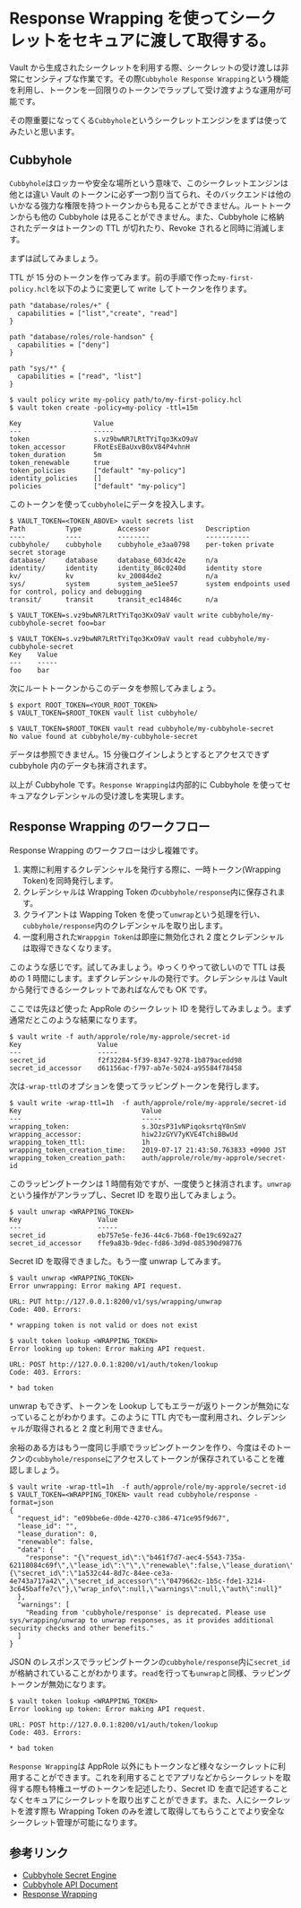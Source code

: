 # Response Wrapping を使ってシークレットをセキュアに渡して取得する。

Vault から生成されたシークレットを利用する際、シークレットの受け渡しは非常にセンシティブな作業です。その際`Cubbyhole Response Wrapping`という機能を利用し、トークンを一回限りのトークンでラップして受け渡すような運用が可能です。

その際重要になってくる`Cubbyhole`というシークレットエンジンをまずは使ってみたいと思います。

## Cubbyhole

`Cubbyhole`はロッカーや安全な場所という意味で、このシークレットエンジンは他とは違い Vault のトークンに必ず一つ割り当てられ、そのバックエンドは他のいかなる強力な権限を持つトークンからも見ることができません。ルートトークンからも他の Cubbyhole は見ることができません。また、Cubbyhole に格納されたデータはトークンの TTL が切れたり、Revoke されると同時に消滅します。

まずは試してみましょう。

TTL が 15 分のトークンを作ってみます。前の手順で作った`my-first-policy.hcl`を以下のように変更して write してトークンを作ります。

```hcl
path "database/roles/+" {
  capabilities = ["list","create", "read"]
}

path "database/roles/role-handson" {
  capabilities = ["deny"]
}

path "sys/*" {
  capabilities = ["read", "list"]
}
```

```console
$ vault policy write my-policy path/to/my-first-policy.hcl
$ vault token create -policy=my-policy -ttl=15m

Key                  Value
---                  -----
token                s.vz9bwNR7LRtTYiTqo3KxO9aV
token_accessor       FRotEsEBaUxvB0xV84P4vhnH
token_duration       5m
token_renewable      true
token_policies       ["default" "my-policy"]
identity_policies    []
policies             ["default" "my-policy"]
```

このトークンを使って`cubbyhole`にデータを投入します。

```console
$ VAULT_TOKEN=<TOKEN_ABOVE> vault secrets list
Path          Type         Accessor              Description
----          ----         --------              -----------
cubbyhole/    cubbyhole    cubbyhole_e3aa0798    per-token private secret storage
database/     database     database_603dc42e     n/a
identity/     identity     identity_86c0240d     identity store
kv/           kv           kv_20084de2           n/a
sys/          system       system_ae51ee57       system endpoints used for control, policy and debugging
transit/      transit      transit_ec14846c      n/a

$ VAULT_TOKEN=s.vz9bwNR7LRtTYiTqo3KxO9aV vault write cubbyhole/my-cubbyhole-secret foo=bar

$ VAULT_TOKEN=s.vz9bwNR7LRtTYiTqo3KxO9aV vault read cubbyhole/my-cubbyhole-secret
Key    Value
---    -----
foo    bar
```

次にルートトークンからこのデータを参照してみましょう。

```console
$ export ROOT_TOKEN=<YOUR_ROOT_TOKEN>
$ VAULT_TOKEN=$ROOT_TOKEN vault list cubbyhole/

$ VAULT_TOKEN=$ROOT_TOKEN vault read cubbyhole/my-cubbyhole-secret 
No value found at cubbyhole/my-cubbyhole-secret
```

データは参照できません。15 分後ログインしようとするとアクセスできず cubbyhole 内のデータも抹消されます。

以上が Cubbyhole です。`Response Wrapping`は内部的に Cubbyhole を使ってセキュアなクレデンシャルの受け渡しを実現します。

## Response Wrapping のワークフロー

Response Wrapping のワークフローは少し複雑です。

1. 実際に利用するクレデンシャルを発行する際に、一時トークン(Wrapping Token)を同時発行します。
2. クレデンシャルは Wrapping Token の`cubbyhole/response`内に保存されます。
3. クライアントは Wapping Token を使って`unwrap`という処理を行い、`cubbyhole/response`内のクレデンシャルを取り出します。
4. 一度利用された`Wrappgin Token`は即座に無効化され 2 度とクレデンシャルは取得できなくなります。

このような感じです。試してみましょう。ゆっくりやって欲しいので TTL は長めの 1 時間にします。まずクレデンシャルの発行です。クレデンシャルは Vault から発行できるシークレットであればなんでも OK です。

ここでは先ほど使った AppRole のシークレット ID を発行してみましょう。まず通常だとこのような結果になります。

```console
$ vault write -f auth/approle/role/my-approle/secret-id
Key                   Value
---                   -----
secret_id             f2f32284-5f39-8347-9278-1b879acedd98
secret_id_accessor    d61156ac-f797-ab7e-5024-a95584f78458
```

次は`-wrap-ttl`のオプションを使ってラッピングトークンを発行します。

```console
$ vault write -wrap-ttl=1h  -f auth/approle/role/my-approle/secret-id
Key                              Value
---                              -----
wrapping_token:                  s.3OzsP31vNPiqoksrtqY0nSmV
wrapping_accessor:               hiw2JzGYV7yKVE4TchiBBwUd
wrapping_token_ttl:              1h
wrapping_token_creation_time:    2019-07-17 21:43:50.763833 +0900 JST
wrapping_token_creation_path:    auth/approle/role/my-approle/secret-id
```

このラッピングトークンは 1 時間有効ですが、一度使うと抹消されます。`unwrap`という操作がアンラップし、Secret ID を取り出してみましょう。

```console
$ vault unwrap <WRAPPING_TOKEN>
Key                   Value
---                   -----
secret_id             eb757e5e-fe36-44c6-7b68-f0e19c692a27
secret_id_accessor    ffe9a83b-9dec-fd86-3d9d-085390d98776
```

Secret ID を取得できました。もう一度 unwrap してみます。

```console
$ vault unwrap <WRAPPING_TOKEN>
Error unwrapping: Error making API request.

URL: PUT http://127.0.0.1:8200/v1/sys/wrapping/unwrap
Code: 400. Errors:

* wrapping token is not valid or does not exist

$ vault token lookup <WRAPPING_TOKEN>
Error looking up token: Error making API request.

URL: POST http://127.0.0.1:8200/v1/auth/token/lookup
Code: 403. Errors:

* bad token
```

unwrap もできず、トークンを Lookup してもエラーが返りトークンが無効になっていることがわかります。このように TTL 内でも一度利用され、クレデンシャルが取得されると 2 度と利用できません。

余裕のある方はもう一度同じ手順でラッピングトークンを作り、今度はそのトークンの`cubbyhole/response`にアクセスしてトークンが保存されていることを確認しましょう。

```console
$ vault write -wrap-ttl=1h  -f auth/approle/role/my-approle/secret-id
$ VAULT_TOKEN=<WRAPPING_TOKEN> vault read cubbyhole/response -format=json
{
  "request_id": "e09bbe6e-d0de-4270-c386-471ce95f9d67",
  "lease_id": "",
  "lease_duration": 0,
  "renewable": false,
  "data": {
    "response": "{\"request_id\":\"b461f7d7-aec4-5543-735a-62118084c69f\",\"lease_id\":\"\",\"renewable\":false,\"lease_duration\":0,\"data\":{\"secret_id\":\"1a532c44-8d7c-84ee-ce3a-4e743a717a42\",\"secret_id_accessor\":\"0479662c-1b5c-fde1-3214-3c645baffe7c\"},\"wrap_info\":null,\"warnings\":null,\"auth\":null}"
  },
  "warnings": [
    "Reading from 'cubbyhole/response' is deprecated. Please use sys/wrapping/unwrap to unwrap responses, as it provides additional security checks and other benefits."
  ]
}
```

JSON のレスポンスでラッピングトークンの`cubbyhole/response`内に`secret_id`が格納されていることがわかります。`read`を行っても`unwrap`と同様、ラッピングトークンが無効になります。

```console
$ vault token lookup <WRAPPING_TOKEN>
Error looking up token: Error making API request.

URL: POST http://127.0.0.1:8200/v1/auth/token/lookup
Code: 403. Errors:

* bad token
```

`Response Wrapping`は AppRole 以外にもトークンなど様々なシークレットに利用することができます。これを利用することでアプリなどからシークレットを取得する際も特権ユーザのトークンを記述したり、Secret ID を直で記述することなくセキュアにシークレットを取り出すことができます。また、人にシークレットを渡す際も Wrapping Token のみを渡して取得してもらうことでより安全なシークレット管理が可能になります。

## 参考リンク
* [Cubbyhole Secret Engine](https://www.vaultproject.io/docs/secrets/cubbyhole/index.html)
* [Cubbyhole API Document](https://www.vaultproject.io/api/secret/cubbyhole/index.html)
* [Response Wrapping](https://www.vaultproject.io/docs/concepts/response-wrapping.html)